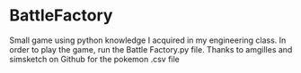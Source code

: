 # BattleFactory
Small game using python knowledge I acquired in my engineering class.
In order to play the game, run the Battle Factory.py file.
Thanks to amgilles and simsketch on Github for the pokemon .csv file